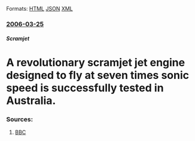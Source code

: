 
Formats: [HTML](/news/2006/03/25/a-revolutionary-scramjet-jet-engine-designed-to-fly-at-seven-times-sonic-speed-is-successfully-tested-in-australia.html)  [JSON](/news/2006/03/25/a-revolutionary-scramjet-jet-engine-designed-to-fly-at-seven-times-sonic-speed-is-successfully-tested-in-australia.json)  [XML](/news/2006/03/25/a-revolutionary-scramjet-jet-engine-designed-to-fly-at-seven-times-sonic-speed-is-successfully-tested-in-australia.xml)  

### [2006-03-25](/news/2006/03/25/index.md)

##### Scramjet
#  A revolutionary scramjet jet engine designed to fly at seven times sonic speed is successfully tested in Australia. 




### Sources:

1. [BBC](http://news.bbc.co.uk/1/hi/sci/tech/4832254.stm)
